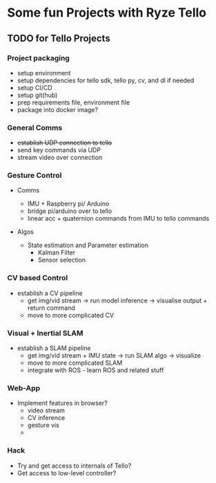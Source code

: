 # Some fun Projects with Ryze Tello 

## TODO for Tello Projects
### Project packaging
- setup environment
- setup dependencies for tello sdk, tello py, cv, and dl if needed
- setup CI/CD
- setup git(hub)
- prep requirements file, environment file
- package into docker image?

### General Comms
- <strike> establish UDP connection to tello </strike>
- send key commands via UDP
- stream video over connection

### Gesture Control
- Comms
    - IMU + Raspberry pi/ Arduino
    - bridge pi/arduino over to tello
    - linear acc + quaternion commands from IMU to tello commands

- Algos
    - State estimation and Parameter estimation
        - Kalman Filter
        - Sensor selection

### CV based Control
- establish a CV pipeline
    - get img/vid stream -> run model inference -> visualise output + return command
    - move to more complicated CV

### Visual + Inertial SLAM
- establish a SLAM pipeline
    - get img/vid stream + IMU state -> run SLAM algo -> visualize 
    - move to more complicated SLAM
    - integrate with ROS - learn ROS and related stuff

### Web-App
- Implement features in browser?
    - video stream
    - CV inference
    - gesture vis
    - 
### Hack
- Try and get access to internals of Tello?
- Get access to low-level controller?